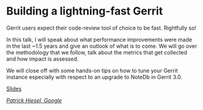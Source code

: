 # Building a lightning-fast Gerrit

Gerrit users expect their code-review tool of choice to be fast. Rightfully so!

In this talk, I will speak about what performance improvements were made in the
last ~1.5 years and give an outlook of what is to come. We will go over the
methodology that we follow, talk about the metrics that get collected and how
impact is assessed.

We will close off with some hands-on tips on how to tune your Gerrit instance
especially with respect to an upgrade to NoteDb in Gerrit 3.0.

[Slides](https://storage.cloud.google.com/gerrit-talks/summit/2019/reftable-slides.pdf)

*[Patrick Hiesel, Google](../speakers.md#hiesel)*
